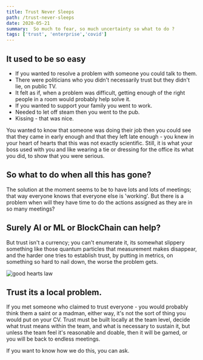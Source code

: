 ```yaml
---
title: Trust Never Sleeps
path: /trust-never-sleeps
date: 2020-05-21
summary:  So much to fear, so much uncertainty so what to do ? 
tags: ['trust', 'enterprise','covid']
---
```


## It used to be so easy

* If you wanted to resolve a problem with someone you could talk to them.
* There were politicians who you didn't necessarily trust but they didn't lie, on public TV.
* It felt as if, when a problem was difficult, getting enough of the right people in a room would probably help solve it.
* If you wanted to support your family you went to work. 
* Needed to let off steam then you went to the pub.
* Kissing - that was nice. 

You wanted to know that someone was doing their job then you could see that they came in early enough and that they left late enough - you knew in your heart of hearts that this was not exactly scientific. Still, it is what your boss used with you and like wearing a tie or dressing for the office its what you did, to show that you were serious. 

## So what to do when all this has gone?

The solution at the moment seems to be to have lots and lots of meetings; that way everyone knows that everyone else is 'working'.  But there is a problem when will they have time to do the actions assigned as they are in so many meetings? 

## Surely AI or ML or BlockChain can help?

But trust isn't a currency; you can't enumerate it, its somewhat slippery something like those quantum particles that measurement makes disappear, and the harder one tries to establish trust, by putting in metrics, on something so hard to nail down, the worse the problem gets. 


![good hearts law](https://66.media.tumblr.com/f58a0d7c283ba08c4b40ca44d18ec086/tumblr_oz81vnz2nM1su40qeo1_1280.jpg)

## Trust its a local problem.
If you met someone who claimed to trust everyone - you would probably think them a saint or a madman, either way, it's not the sort of thing you would put on your CV.  Trust must be built locally at the team level, decide what trust means within the team, and what is necessary to sustain it, but unless the team feel it's reasonable and doable, then it will be gamed, or you will be back to endless meetings. 

If you want to know how we do this, you can ask.


